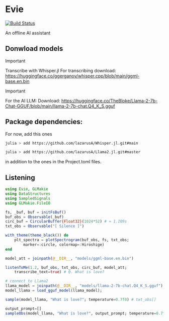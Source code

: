 # Evie

[![Build Status](https://github.com/lazarusA/Evie.jl/actions/workflows/CI.yml/badge.svg?branch=main)](https://github.com/lazarusA/Evie.jl/actions/workflows/CI.yml?query=branch%3Amain)

An offline AI assistant

## Donwload models

> [!IMPORTANT]
> Transcribe with Whisper.jl
> For transcribing download: https://huggingface.co/ggerganov/whisper.cpp/blob/main/ggml-base.en.bin

> [!IMPORTANT]
> For the AI LLM: Download: https://huggingface.co/TheBloke/Llama-2-7b-Chat-GGUF/blob/main/llama-2-7b-chat.Q4_K_S.gguf

## Package dependencies:
For now, add this ones

```sh
julia > add https://github.com/lazarusA/Whisper.jl.git#main
```

```sh
julia > add https://github.com/lazarusA/Llama2.jl.git#master
```

in addition to the ones in the Project.toml files.

## Listening

```julia
using Evie, GLMakie
using DataStructures
using SampledSignals
using GLMakie.FileIO

fs, _buf, buf = initFsBuf()
buf_obs = Observable(_buf)
circ_buf = CircularBuffer{Float32}(1024*52) # ≈ 1.109s
txt_obs = Observable("[ Silence ]")

with_theme(theme_black()) do
    plt_spectra = plotSpectrogram(buf_obs, fs, txt_obs;
        marker=:circle, colormap=:Hiroshige)
end

model_att = joinpath(@__DIR__, "models/ggml-base.en.bin")

listenToMe(1.2, buf_obs, txt_obs, circ_buf, model_att;
    transcribe_text=true) # Q. What is love?

# connect to Llama2
llama_model = joinpath(@__DIR__, "models/llama-2-7b-chat.Q4_K_S.gguf")
model_llama = load_gguf_model(llama_model);

sample(model_llama, "What is love?"; temperature=0.7f0) # txt_obs[]

output_prompt=[]
sampleObs(model_llama, "What is love?", output_prompt; temperature=0.7f0) # txt_obs[]

```